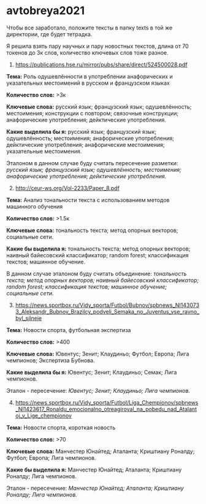 # avtobreya2021
Чтобы все заработало, положите тексты в папку texts в той же директории, где будет тетрадка.




Я решила взять пару научных и пару новостных текстов, длина от 70 токенов до 3к слов, количество ключевых слов тоже разное.

1. https://publications.hse.ru/mirror/pubs/share/direct/524500028.pdf

**Тема:** Роль одушевлённости в употреблении анафорических и указательных местоимений в русском и французском языках

**Количество слов:** >3к

**Ключевые слова:** русский язык; французский язык; одушевлённость; местоимения; конструкции с повтором; связочные конструкции; анафорические употребления; дейктические употребления.

**Какие выделила бы я:** русский язык; французский язык; одушевлённость; местоимения; анафорические употребления; дейктические употребления; анафорические местоимения; указательные местоимения.

Эталоном в данном случае буду считать пересечение разметки: *русский язык; французский язык; одушевлённость; местоимения; анафорические употребления; дейктические употребления*.



2. http://ceur-ws.org/Vol-2233/Paper_8.pdf

**Тема:** Анализ тональности текста с использованием методов машинного обучения

**Количество слов:** >1.5к

**Ключевые слова:** тональность текста; метод опорных векторов; социальные сети.

**Какие бы выделила я:** тональность текста; метод опорных векторов; наивный байесовский классификатор; random forest; классификация текстов; машинное обучение.

В данном случае эталоном буду считать объединение: *тональность текста; метод опорных векторов; наивный байесовский классификатор; random forest; классификация текстов; машинное обучение; социальные сети.*



3. https://news.sportbox.ru/Vidy_sporta/Futbol/Bubnov/spbnews_NI1430733_Aleksandr_Bubnov_Brazilcy_podveli_Semaka_no_Juventus_vse_ravno_byl_silneje

**Тема:** Новости спорта, футбольная экспертиза

**Количество слов:** >400

**Ключевые слова:** Ювентус; Зенит; Клаудиньо; Футбол; Европа; Лига чемпионов; Экспертиза Бубнова.

**Какие выделила бы я:** Ювентус; Зенит; Клаудиньо; Семак; Лига чемпионов.

Эталон - пересечение: *Ювентус; Зенит; Клаудиньо; Лига чемпионов.*



4. https://news.sportbox.ru/Vidy_sporta/Futbol/Liga_Chempionov/spbnews_NI1423617_Ronaldu_emocionalno_otreagiroval_na_pobedu_nad_Atalantoj_v_Lige_chempionov

**Тема:** Новости спорта, короткая новость

**Количество слов:** >70

**Ключевые слова:** Манчестер Юнайтед; Аталанта; Криштиану Роналду; Футбол; Европа; Лига чемпионов.

**Какие бы выделила я:** Манчестер Юнайтед; Аталанта; Криштиану Роналду; Лига чемпионов.

Эталон - пересечение: *Манчестер Юнайтед; Аталанта; Криштиану Роналду; Лига чемпионов.*

